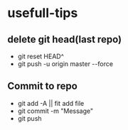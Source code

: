 # usefull-tips


## delete git head(last repo)

- git reset HEAD^
- git push -u origin master --force
 
## Commit to repo
- git add -A || fit add file
- git commit -m "Message"
- git push
